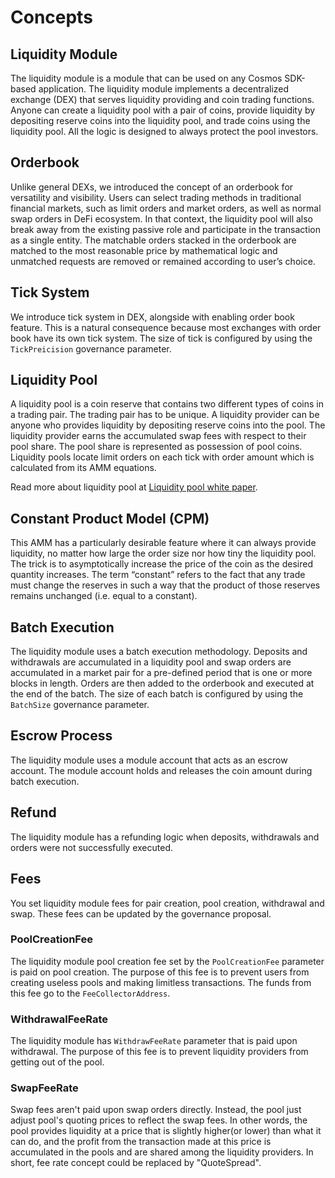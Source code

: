 <!-- order: 1 -->

# Concepts

## Liquidity Module

The liquidity module is a module that can be used on any Cosmos SDK-based application.
The liquidity module implements a decentralized exchange (DEX) that serves
liquidity providing and coin trading functions.
Anyone can create a liquidity pool with a pair of coins,
provide liquidity by depositing reserve coins into the liquidity pool,
and trade coins using the liquidity pool.
All the logic is designed to always protect the pool investors.

## Orderbook

Unlike general DEXs, we introduced the concept of an orderbook for versatility and visibility.
Users can select trading methods in traditional financial markets,
such as limit orders and market orders, as well as normal swap orders in DeFi ecosystem.
In that context, the liquidity pool will also break away from the existing passive role
and participate in the transaction as a single entity.
The matchable orders stacked in the orderbook are matched to the most reasonable price
by mathematical logic and unmatched requests are removed or remained according to user’s choice.

## Tick System

We introduce tick system in DEX, alongside with enabling order book feature.
This is a natural consequence because most exchanges with order book have its own tick system.
The size of tick is configured by using the `TickPreicision` governance parameter.

## Liquidity Pool

A liquidity pool is a coin reserve that contains two different types of coins in a trading pair.
The trading pair has to be unique.
A liquidity provider can be anyone who provides liquidity by depositing reserve coins into the pool.
The liquidity provider earns the accumulated swap fees with respect to their pool share.
The pool share is represented as possession of pool coins.
Liquidity pools locate limit orders on each tick with order amount
which is calculated from its AMM equations.

Read more about liquidity pool at [Liquidity pool white paper](/docs/whitepapers/liquidity/pool.md).

## Constant Product Model (CPM)

This AMM has a particularly desirable feature where it can always provide liquidity,
no matter how large the order size nor how tiny the liquidity pool.
The trick is to asymptotically increase the price of the coin as the desired quantity increases.
The term “constant” refers to the fact that any trade must change the reserves in such a way
that the product of those reserves remains unchanged (i.e. equal to a constant).

## Batch Execution

The liquidity module uses a batch execution methodology.
Deposits and withdrawals are accumulated in a liquidity pool and
swap orders are accumulated in a market pair
for a pre-defined period that is one or more blocks in length.
Orders are then added to the orderbook and executed at the end of the batch.
The size of each batch is configured by using the `BatchSize` governance parameter.

## Escrow Process

The liquidity module uses a module account that acts as an escrow account.
The module account holds and releases the coin amount during batch execution.

## Refund

The liquidity module has a refunding logic when deposits, withdrawals and orders
were not successfully executed.

## Fees

You set liquidity module fees for pair creation, pool creation, withdrawal and swap.
These fees can be updated by the governance proposal.

### PoolCreationFee

The liquidity module pool creation fee set by the `PoolCreationFee` parameter
is paid on pool creation.
The purpose of this fee is to prevent users from creating useless pools and
making limitless transactions.
The funds from this fee go to the `FeeCollectorAddress`.

### WithdrawalFeeRate

The liquidity module has `WithdrawFeeRate` parameter that is paid upon withdrawal.
The purpose of this fee is to prevent liquidity providers from getting out of the pool.

### SwapFeeRate

Swap fees aren't paid upon swap orders directly.
Instead, the pool just adjust pool's quoting prices to reflect the swap fees.
In other words, the pool provides liquidity at a price that is slightly higher(or lower) than
what it can do, and the profit from the transaction made at this price is accumulated
in the pools and are shared among the liquidity providers.
In short, fee rate concept could be replaced by "QuoteSpread".
